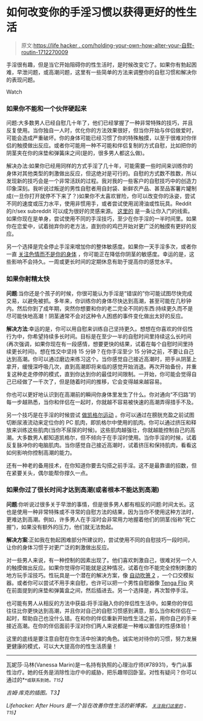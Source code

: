 # 如何改变你的手淫习惯以获得更好的性生活

> 原文:[https://life hacker . com/holding-your-own-how-alter-your-自慰-routin-1712270009](https://lifehacker.com/holding-your-own-how-to-alter-your-masturbation-routin-1712270009)

手淫很有趣，但是当它开始阻碍你的性生活时，是时候改变它了。如果你有勃起困难，早泄问题，或高潮问题，这里有一些简单的方法来调整你的自慰习惯和解决你的表现问题。

Watch

### 如果你不能和一个伙伴硬起来

问题:大多数男人已经自慰几十年了，他们已经掌握了一种非常特殊的技巧，并且反复使用。当你独自一人时，优化你的方法效果很好，但当你开始与伴侣做爱时，可能会造成严重破坏。你的身体可能已经习惯了你的特殊触摸，以至于很难对你伴侣的触摸做出反应。或者你可能用一种不可能和伴侣复制的方式自慰，比如把你的阴茎夹在你的床垫和弹簧床之间(是的，很多男人都这么做)。

解决办法:如果你已经用同样的方式手淫了几十年，可能需要一些时间来训练你的身体对其他类型的刺激做出反应，但这绝对是可行的。自慰的方式数不胜数，所以发现新的技巧会是一个非常活跃的过程。我对我的一些客户的自慰技巧中的创造力印象深刻。我听说过叛逆的男性自慰者用自封袋、新鲜农产品、甚至品客薯片罐制成(一旦你打开就停不下来了？)如果你不太喜欢冒险，你可以改变你的泳姿，尝试不同的速度或压力水平，使用非惯用手，或者尝试使用润滑油或性玩具。Reddit 的/r/sex subreddit 可以成为很好的灵感来源。 [这里的](https://www.reddit.com/r/sex/comments/1bbbuw/reddit_lets_get_weird_what_are_your_masturbation/) 是一条让你入门的线索。如果你现在是单身，尝试使用不同的手淫技巧，至少在你手淫的一半时间里。如果你在恋爱中，试着抛弃你的老方法，直到你的鸡巴开始对更广泛的触摸有更好的反应。

另一个选择是完全停止手淫来增加你的整体敏感度。如果你一天手淫多次，或者你一直 [关注色情而不是你的身体](https://lifehacker.com/how-to-have-a-healthy-relationship-with-porn-1699290646) ，你可能正在降低你阴茎的敏感度。幸运的是，这些影响不会持久。一周或更长时间的定期休息有助于提高你的感觉水平。

### 如果你射精太快

**问题**:当你还是个孩子的时候，你很可能认为手淫是“错误的”你可能试图尽快完成交易，以避免被抓。多年来，你训练你的身体尽快达到高潮，甚至可能在几秒钟内。然后你到了成年期，突然你想要和你的老二完全不同的东西:持续更久而不是尽可能快地高潮！阴茎通常不会对这种令人困惑的事件变化做出太好的反应。

**解决方法**:幸运的是，你可以用自慰来训练自己坚持更久。想想在你喜欢的伴侣性行为中，你希望持续多长时间。目标是在至少一半的自慰时间里持续这么长时间(再次强调，如果你现在有一段感情，想要更快的结果，试着在每个自慰时间里持续更长时间)。想在性交中坚持 15 分钟？在你手淫至少 15 分钟之前，不要让自己达到高潮。你可以通过磨边来练习这个。当你感觉自己接近高潮时，把手从阴茎上拿开，缓慢深呼吸几次，直到高潮即将来临的感觉开始消退。再次开始备份，并重复这种走走停停的模式，直到你达到你的最佳时间限制。一开始，你可能会觉得自己已经做了一千次了，但是随着时间的推移，它会变得越来越容易。

你也可以更好地认识到在高潮前的瞬间你身体里发生了什么。你对通向“不归路”的每一步越熟悉，当你和伴侣在一起时，你就越不容易被快速的高潮弄得措手不及。

另一个技巧是在手淫的时候尝试 [做凯格尔运动](https://lifehacker.com/eight-s-exercises-to-boost-your-bedroom-strength-1689037807) 。你可以通过在膀胱充盈之前试图切断尿液流动来定位你的 PC 肌肉，即凯格尔中使用的肌肉。你可以通过挤压和释放来训练这些肌肉(当你不尿尿的时候)。这些肌肉越强壮，你就越能控制自己的高潮。大多数男人都知道凯格尔，但不倾向于在手淫时使用。当你手淫的时候，试着反复脉冲你的电脑肌肉。当你感觉自己接近高潮时，试着挤压和保持肌肉，看看这如何影响你控制高潮的能力。

还有一种老的备用技术，在你知道你要去勾搭之前手淫。这不是最靠谱的招数，但在紧要关头，偶尔能帮你撑久一点。

### 如果你过了很长时间才达到高潮(或者根本不能达到高潮)

**问题**:你听说过很多关于早泄的事情，但是很多男人都有相反的问题:时间太长。这也是使用一种非常特殊或不寻常的自慰方法的结果，因为当你不使用这种方法时，更难达到高潮。例如，许多男人在手淫时会非常用力地握着他们的阴茎(俗称“死亡握”)，如果没有额外的压力，他们就无法勃起。

**解决方案**:正如我在勃起困难部分所建议的，尝试使用不同的自慰技巧一段时间，让你的身体习惯于对更广泛的刺激做出反应。

对一些男人来说，有一种控制的因素出现了。他们喜欢刺激自己，很难对另一个人的触摸做出反应。如果你觉得你可能就是这种情况，试着在你不能完全控制刺激的地方玩手淫技巧。性玩具是一个潜在的解决方案，像 [自动吹箫 2](http://www.autoblow2.com) ，一个口交模拟器。或者你可以尝试不用手来自慰，也许可以把一个男性自慰器像 [Tenga Flip](http://www.tenga-global.com/products/hole/index.php) 夹在前面提到的床垫和弹簧盒之间，然后插进去。另一个选择是，再次暂停手淫。

也可能有男人从相反的方法中获益:将手淫融入你的伴侣性生活中。如果你的伴侣往往比你更快达到高潮，并且你对自己的自慰习惯感到满意，那么当你和伴侣在一起时，帮助自己也没什么错。在和你的伴侣重新开始性生活之前，用你自己的手来接近高潮。在你的伴侣面前手淫对你们两人来说都是一种难以置信的性感体验！

这里的底线是要注意自慰在你生活中扮演的角色。诚实地对待你的习惯，努力发展更健康的模式，可以大大提高你的性生活质量！

* * *

瓦妮莎·马林(Vanessa Marin)是一名持有执照的心理治疗师(#78931)，专门从事性治疗。她的任务是消除性治疗中的威胁，把乐趣带回卧室。对性有疑问？你可以通过的[<small></small>](mailto:Vanessa.Marin@Lifehacker.com)*<small>*或联系到她。*T15】</small>*

*吉姆·库克的插图。T3】*

*Lifehacker: After Hours 是一个旨在改善你性生活的新博客。 [<small>*关注我们这里的*</small>](https://twitter.com/LHAfterHours) <small>*。*T15】</small>*